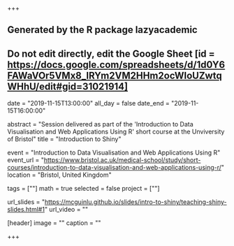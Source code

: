 +++
## Generated by the R package lazyacademic
## Do not edit directly, edit the Google Sheet [id = https://docs.google.com/spreadsheets/d/1d0Y6FAWaVOr5VMx8_lRYm2VM2HHm2ocWIoUZwtqWHhU/edit#gid=31021914]


date = "2019-11-15T13:00:00"
all_day = false
date_end = "2019-11-15T16:00:00"


abstract = "Session delivered as part of the 'Introduction to Data Visualisation and Web Applications Using R' short course at the Unviversity of Bristol"
title = "Introduction to Shiny"

event = "Introduction to Data Visualisation and Web Applications Using R"
event_url = "https://www.bristol.ac.uk/medical-school/study/short-courses/introduction-to-data-visualisation-and-web-applications-using-r/"
location = "Bristol, United Kingdom"

tags = [""]
math = true
selected = false
project = [""]

url_slides = "https://mcguinlu.github.io/slides/intro-to-shiny/teaching-shiny-slides.html#1"
url_video = ""


[header]
  image = ""
  caption = ""

+++

